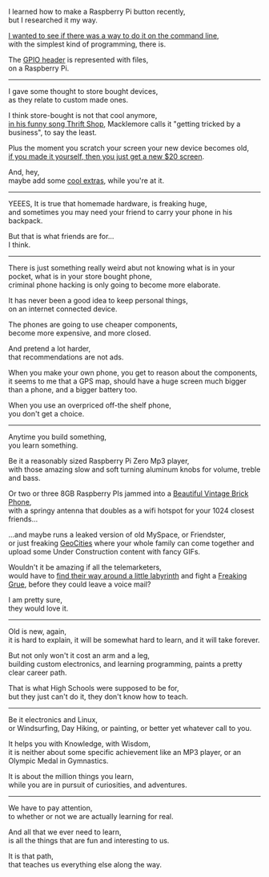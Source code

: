 I learned how to make a Raspberry Pi button recently,\
but I researched it my way.

[I wanted to see if there was a way to do it on the command line](https://simonprickett.dev/controlling-raspberry-pi-gpio-pins-from-bash-scripts-traffic-lights/),\
with the simplest kind of programming, there is.

The [GPIO header](https://www.youtube.com/watch?v=6PuK9fh3aL8) is represented with files,\
on a Raspberry Pi.

---

I gave some thought to store bought devices,\
as they relate to custom made ones.

I think store-bought is not that cool anymore,\
[in his funny song Thrift Shop](https://www.youtube.com/watch?v=QK8mJJJvaes), Macklemore calls it "getting tricked by a business", to say the least.

Plus the moment you scratch your screen your new device becomes old,\
[if you made it yourself, then you just get a new $20 screen](https://www.youtube.com/watch?v=8eaiNsFhtI8).

And, hey,\
maybe add some [cool extras](https://shop.pimoroni.com/products/keybow-2040), while you're at it.

---

YEEES, It is true that homemade hardware, is freaking huge,\
and sometimes you may need your friend to carry your phone in his backpack.

But that is what friends are for...\
I think.

---

There is just something really weird abut not knowing what is in your pocket, what is in your store bought phone,\
criminal phone hacking is only going to become more elaborate.

It has never been a good idea to keep personal things,\
on an internet connected device.

The phones are going to use cheaper components,\
become more expensive, and more closed.

And pretend a lot harder,\
that recommendations are not ads.

When you make your own phone, you get to reason about the components,\
it seems to me that a GPS map, should have a huge screen much bigger than a phone, and a bigger battery too.

When you use an overpriced off-the shelf phone,\
you don't get a choice.

---

Anytime you build something,\
you learn something.

Be it a reasonably sized Raspberry Pi Zero Mp3 player,\
with those amazing slow and soft turning aluminum knobs for volume, treble and bass.

Or two or three 8GB Raspberry PIs jammed into a [Beautiful Vintage Brick Phone](https://www.ebay.com/sch/i.html?_from=R40&_trksid=m570.l1313&_nkw=vintage+brick+phone&_sacat=0),\
with a springy antenna that doubles as a wifi hotspot for your 1024 closest friends...

...and maybe runs a leaked version of old MySpace, or Friendster,\
or just freaking [GeoCities](https://www.youtube.com/watch?v=9jYE8VwxunQ) where your whole family can come together and upload some Under Construction content with fancy GIFs.

Wouldn't it be amazing if all the telemarketers,\
would have to [find their way around a little labyrinth](https://www.youtube.com/watch?v=Hwuh_SjBQJo) and fight a [Freaking Grue](https://www.youtube.com/watch?v=f4ZVzl_H_2w), before they could leave a voice mail?

I am pretty sure,\
they would love it.

---

Old is new, again,\
it is hard to explain, it will be somewhat hard to learn, and it will take forever.

But not only won't it cost an arm and a leg,\
building custom electronics, and learning programming, paints a pretty clear career path.

That is what High Schools were supposed to be for,\
but they just can't do it, they don't know how to teach.

---

Be it electronics and Linux,\
or Windsurfing, Day Hiking, or painting, or better yet whatever call to you.

It helps you with Knowledge, with Wisdom,\
it is neither about some specific achievement like an MP3 player, or an Olympic Medal in Gymnastics.

It is about the million things you learn,\
while you are in pursuit of curiosities, and adventures.

---

We have to pay attention,\
to whether or not we are actually learning for real.

And all that we ever need to learn,\
is all the things that are fun and interesting to us.

It is that path,\
that teaches us everything else along the way.
